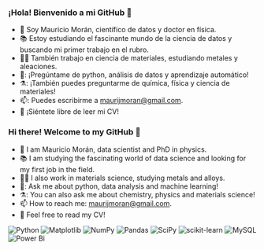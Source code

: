 ### ¡Hola! Bienvenido a mi GitHub 👋

- :juggling_person: Soy Mauricio Morán, científico de datos y doctor en física.
- :books: Estoy estudiando el fascinante mundo de la ciencia de datos y buscando mi primer trabajo en el rubro.
- :man_scientist: También trabajo en ciencia de materiales, estudiando metales y aleaciones.
- 💬: ¡Pregúntame de python, análisis de datos y aprendizaje automático!
- :alembic:: ¡También puedes preguntarme de química, física y ciencia de materiales!
- 📫: Puedes escribirme a maurijmoran@gmail.com.
- :open_book: ¡Siéntete libre de leer mi CV!

### Hi there! Welcome to my GitHub 👋

- :juggling_person: I am Mauricio Morán, data scientist and PhD in physics.
- :books: I am studying the fascinating world of data science and looking for my first job in the field.
- :man_scientist: I also work in materials science, studying metals and alloys.
- 💬: Ask me about python, data analysis and machine learning!
- :alembic:: You can also ask me about chemistry, physics and materials science!
- 📫 How to reach me: maurijmoran@gmail.com.
- :open_book: Feel free to read my CV!


![Python](https://img.shields.io/badge/python-3670A0?style=for-the-badge&logo=python&logoColor=ffdd54)
![Matplotlib](https://img.shields.io/badge/Matplotlib-%23ffffff.svg?style=for-the-badge&logo=Matplotlib&logoColor=black)
![NumPy](https://img.shields.io/badge/numpy-%23013243.svg?style=for-the-badge&logo=numpy&logoColor=white)
![Pandas](https://img.shields.io/badge/pandas-%23150458.svg?style=for-the-badge&logo=pandas&logoColor=white)
![SciPy](https://img.shields.io/badge/SciPy-%230C55A5.svg?style=for-the-badge&logo=scipy&logoColor=%white)
![scikit-learn](https://img.shields.io/badge/scikit--learn-%23F7931E.svg?style=for-the-badge&logo=scikit-learn&logoColor=white)
![MySQL](https://img.shields.io/badge/mysql-%2300f.svg?style=for-the-badge&logo=mysql&logoColor=white)
![Power Bi](https://img.shields.io/badge/power_bi-F2C811?style=for-the-badge&logo=powerbi&logoColor=black)

<!--
**MauriJ/MauriJ** is a ✨ _special_ ✨ repository because its `README.md` (this file) appears on your GitHub profile.

Here are some ideas to get you started:

- 🔭 I’m currently working on ...
- 🌱 I’m currently learning Python and MATLAB
- 👯 I’m looking to collaborate on ...
- 💬 Ask me about ...
- 📫 How to reach me: maurijmoran@gmail.com
